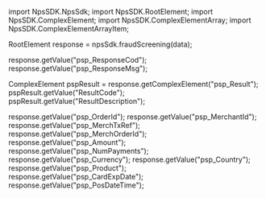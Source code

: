 import NpsSDK.NpsSdk;
import NpsSDK.RootElement;
import NpsSDK.ComplexElement;
import NpsSDK.ComplexElementArray;
import NpsSDK.ComplexElementArrayItem;

RootElement response = npsSdk.fraudScreening(data);

response.getValue("psp_ResponseCod");
response.getValue("psp_ResponseMsg");

ComplexElement pspResult = response.getComplexElement("psp_Result");
pspResult.getValue("ResultCode");
pspResult.getValue("ResultDescription");

response.getValue("psp_OrderId");
response.getValue("psp_MerchantId");
response.getValue("psp_MerchTxRef");
response.getValue("psp_MerchOrderId");
response.getValue("psp_Amount");
response.getValue("psp_NumPayments");
response.getValue("psp_Currency");
response.getValue("psp_Country");
response.getValue("psp_Product");
response.getValue("psp_CardExpDate");
response.getValue("psp_PosDateTime");
